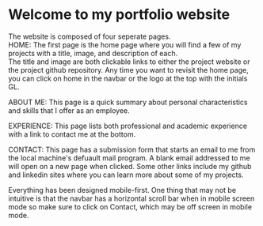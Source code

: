 # Welcome to my portfolio website

The website is composed of four seperate pages.  
HOME:
The first page is the home page where you will find a few of my projects with a title, image, and description of each.  
The title and image are both clickable links to either the project website or the project github repository. 
Any time you want to revisit the home page, you can click on home in the navbar or the logo at the top with the initials GL.

ABOUT ME: 
This page is a quick summary about personal characteristics and skills that I offer as an employee.

EXPERIENCE: 
This page lists both professional and academic experience with a link to contact me at the bottom. 

CONTACT:
This page has a submission form that starts an email to me from the local machine's defuault mail program. 
A blank email addressed to me will open on a new page when clicked. 
Some other links include my github and linkedin sites where you can learn more about some of my projects.

Everything has been designed mobile-first.  One thing that may not be intuitive is that the navbar has a 
horizontal scroll bar when in mobile screen mode so make sure to click on Contact, which may be off screen 
in mobile mode. 


